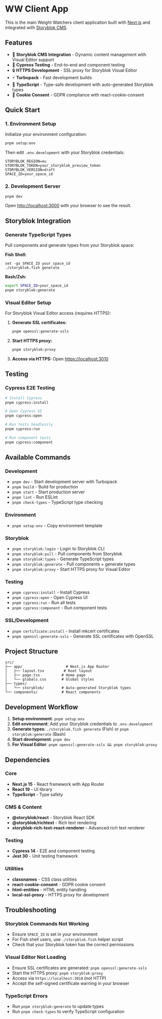 # WW Client App

This is the main Weight Watchers client application built with [Next.js](https://nextjs.org) and integrated with [Storyblok CMS](https://www.storyblok.com/).

## Features

- 🎨 **Storyblok CMS Integration** - Dynamic content management with Visual Editor support
- 🧪 **Cypress Testing** - End-to-end and component testing
- 🔒 **HTTPS Development** - SSL proxy for Storyblok Visual Editor
- ⚡ **Turbopack** - Fast development builds
- 🎯 **TypeScript** - Type-safe development with auto-generated Storyblok types
- 🍪 **Cookie Consent** - GDPR compliance with react-cookie-consent

## Quick Start

### 1. Environment Setup

Initialize your environment configuration:

```bash
pnpm setup:env
```

Then edit `.env.development` with your Storyblok credentials:

```env
STORYBLOK_REGION=eu
STORYBLOK_TOKEN=your_storyblok_preview_token
STORYBLOK_VERSION=draft
SPACE_ID=your_space_id
```

### 2. Development Server

```bash
pnpm dev
```

Open [http://localhost:3000](http://localhost:3000) with your browser to see the result.

## Storyblok Integration

### Generate TypeScript Types

Pull components and generate types from your Storyblok space:

**Fish Shell:**

```fish
set -gx SPACE_ID your_space_id
./storyblok.fish generate
```

**Bash/Zsh:**

```bash
export SPACE_ID=your_space_id
pnpm storyblok:generate
```

### Visual Editor Setup

For Storyblok Visual Editor access (requires HTTPS):

1. **Generate SSL certificates:**

   ```bash
   pnpm openssl:generate-ssls
   ```

2. **Start HTTPS proxy:**

   ```bash
   pnpm storyblok:proxy
   ```

3. **Access via HTTPS:**
   Open [https://localhost:3010](https://localhost:3010)

## Testing

### Cypress E2E Testing

```bash
# Install Cypress
pnpm cypress:install

# Open Cypress UI
pnpm cypress:open

# Run tests headlessly
pnpm cypress:run

# Run component tests
pnpm cypress:component
```

## Available Commands

### Development

- `pnpm dev` - Start development server with Turbopack
- `pnpm build` - Build for production
- `pnpm start` - Start production server
- `pnpm lint` - Run ESLint
- `pnpm check-types` - TypeScript type checking

### Environment

- `pnpm setup:env` - Copy environment template

### Storyblok

- `pnpm storyblok:login` - Login to Storyblok CLI
- `pnpm storyblok:pull` - Pull components from Storyblok
- `pnpm storyblok:types` - Generate TypeScript types
- `pnpm storyblok:generate` - Pull components + generate types
- `pnpm storyblok:proxy` - Start HTTPS proxy for Visual Editor

### Testing

- `pnpm cypress:install` - Install Cypress
- `pnpm cypress:open` - Open Cypress UI
- `pnpm cypress:run` - Run all tests
- `pnpm cypress:component` - Run component tests

### SSL/Development

- `pnpm certificate:install` - Install mkcert certificates
- `pnpm openssl:generate-ssls` - Generate SSL certificates with OpenSSL

## Project Structure

```
src/
├── app/                    # Next.js App Router
│   ├── layout.tsx         # Root layout
│   ├── page.tsx          # Home page
│   └── globals.css       # Global styles
├── types/
│   └── storyblok/        # Auto-generated Storyblok types
└── components/           # React components
```

## Development Workflow

1. **Setup environment**: `pnpm setup:env`
2. **Edit environment**: Add your Storyblok credentials to `.env.development`
3. **Generate types**: `./storyblok.fish generate` (Fish) or `pnpm storyblok:generate` (Bash)
4. **Start development**: `pnpm dev`
5. **For Visual Editor**: `pnpm openssl:generate-ssls && pnpm storyblok:proxy`

## Dependencies

### Core

- **Next.js 15** - React framework with App Router
- **React 19** - UI library
- **TypeScript** - Type safety

### CMS & Content

- **@storyblok/react** - Storyblok React SDK
- **@storyblok/richtext** - Rich text rendering
- **storyblok-rich-text-react-renderer** - Advanced rich text renderer

### Testing

- **Cypress 14** - E2E and component testing
- **Jest 30** - Unit testing framework

### Utilities

- **classnames** - CSS class utilities
- **react-cookie-consent** - GDPR cookie consent
- **html-entities** - HTML entity handling
- **local-ssl-proxy** - HTTPS proxy for development

## Troubleshooting

### Storyblok Commands Not Working

- Ensure `SPACE_ID` is set in your environment
- For Fish shell users, use `./storyblok.fish` helper script
- Check that your Storyblok token has the correct permissions

### Visual Editor Not Loading

- Ensure SSL certificates are generated: `pnpm openssl:generate-ssls`
- Start the HTTPS proxy: `pnpm storyblok:proxy`
- Access via `https://localhost:3010` (not HTTP)
- Accept the self-signed certificate warning in your browser

### TypeScript Errors

- Run `pnpm storyblok:generate` to update types
- Run `pnpm check-types` to verify TypeScript configuration
